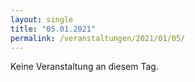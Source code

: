 ```yaml
---
layout: single
title: "05.01.2021"
permalink: /veranstaltungen/2021/01/05/
---
```


Keine Veranstaltung an diesem Tag.
